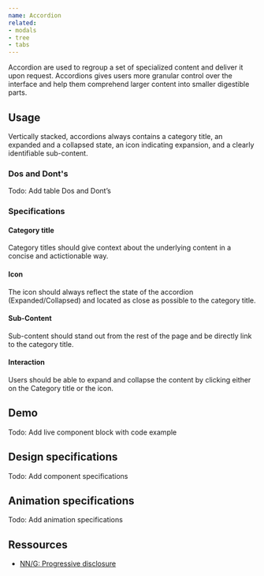 ```yaml
---
name: Accordion
related:
- modals
- tree
- tabs
---
```


Accordion are used to regroup a set of specialized content and deliver it upon request. Accordions gives users more granular control over the interface and help them comprehend larger content into smaller digestible parts.

## Usage

Vertically stacked, accordions always contains a category title, an expanded and a collapsed state, an icon indicating expansion, and a clearly identifiable sub-content.

### Dos and Dont's

Todo: Add table Dos and Dont’s

### Specifications

#### Category title

Category titles should give context about the underlying content in a concise and actictionable way.

#### Icon

The icon should always reflect the state of the accordion (Expanded/Collapsed) and located as close as possible to the category title.

#### Sub-Content

Sub-content should stand out from the rest of the page and be directly link to the category title.

#### Interaction

Users should be able to expand and collapse the content by clicking either on the Category title or the icon.

## Demo

Todo: Add live component block with code example

## Design specifications

Todo: Add component specifications

## Animation specifications

Todo: Add animation specifications

## Ressources

* [NN/G: Progressive disclosure](https://www.nngroup.com/articles/progressive-disclosure/)